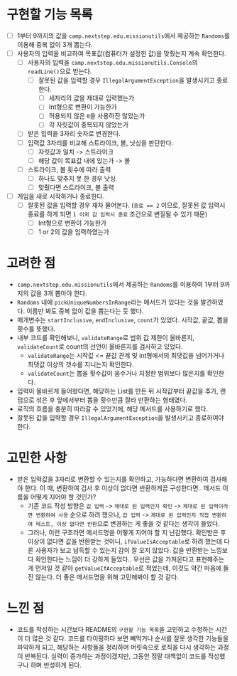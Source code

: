 # 구현할 기능 목록

- [ ] 1부터 9까지의 값을 `camp.nextstep.edu.missionutils`에서 제공하는 `Randoms`를 이용해 중복 없이 3개 뽑는다.
- [ ] 사용자의 입력을 비교하여 목표값(컴퓨터가 설정한 값)을 맞췄는지 계속 확인한다.
  - [ ] 사용자의 입력을 `camp.nextstep.edu.missionutils.Console`의 `readLine()`으로 받는다.
    - [ ] 잘못된 값을 입력할 경우 `IllegalArgumentException`을 발생시키고 종료한다.
      - [ ] 세자리의 값을 제대로 입력했는가
      - [ ] Int형으로 변환이 가능한가
      - [ ] 허용되지 않은 `0`을 사용하진 않았는가
      - [ ] 각 자릿값이 중복되지 않았는가
  - [ ] 받은 입력을 3자리 숫자로 변경한다.
  - [ ] 입력값 3자리를 비교해 스트라이크, 볼, 낫싱을 판단한다.
    - [ ] 자릿값과 일치 -> 스트라이크
    - [ ] 해당 값이 목표값 내에 있는가 -> 볼
  - [ ] 스트라이크, 볼 횟수에 따라 출력
    - [ ] 하나도 맞추지 못 한 경우 낫싱
    - [ ] 맞췄다면 스트라이크, 볼 출력

- [ ] 게임을 새로 시작하거나 종료한다.
  - [ ] 잘못된 값을 입력할 경우 재차 물어본다. (`종료 == 2` 이므로, 잘못된 값 입력시 종료를 하게 되면 `1 이외 값 입력시 종료` 조건으로 변질될 수 있기 때문)
    - [ ] Int형으로 변환이 가능한가
    - [ ] 1 or 2의 값을 입력하였는가

# 고려한 점

-  `camp.nextstep.edu.missionutils`에서 제공하는 `Randoms`를 이용하여 1부터 9까지의 값을 3개 뽑아야 한다.
  - `Randoms` 내에 `pickUniqueNumbersInRange`라는 메서드가 있다는 것을 발견하였다. 이름만 봐도 중복 없이 값을 뽑는다는 듯 했다.
  - 매개변수는 `startInclusive`, `endInclusive`, `count`가 있었다. 시작값, 끝값, 뽑을 횟수를  뜻했다.
  - 내부 코드를 확인해보니, `validateRange`로 범위 값 제한이 올바른지, `validateCount`로 count의 선언이 올바른지를 검사하고 있었다.
    - `validateRange`는 시작값 <= 끝값 관계 및 int형에서의 최댓값을 넘어가거나 최댓값 이상의 갯수를 지니는지 확인한다.
    - `validateCount`는 뽑을 횟수값이 음수거나 지정한 범위보다 많은지를 확인한다.
  - 입력이 올바르게 들어왔다면, 해당하는 List를 만든 뒤 시작값부터 끝값을 추가, 랜덤으로 섞은 후 앞에서부터 뽑을 횟수만큼 잘라 반환하는 형태였다.
  - 로직의 흐름을 충분히 따라갈 수 있었기에, 해당 메서드를 사용하기로 했다.
- 잘못된 값을 입력할 경우 `IllegalArgumentException`을 발생시키고 종료하여야 한다.

# 고민한 사항

- 받은 입력값을 3자리로 변환할 수 있는지를 확인하고, 가능하다면 변환하여 검사해야 한다. 이 때, 변환하여 검사 후 이상이 없다면 반환하게끔 구성한다면.. 메서드 이름을 어떻게 지어야 할 것인가?
  - 기존 코드 작성 방향은 `값 입력` -> `제대로 된 입력인지 확인` -> `제대로 된 입력이라면 변환하여 사용` 순으로 하려 했으나, `값 입력` -> `제대로 된 입력인지 직접 변환하여 테스트, 이상 없다면 반환`으로 변경하는 게 좋을 것 같다는 생각이 들었다.
  - 그러나, 이런 구조라면 메서드명을 어떻게 지어야 할 지 난감했다. 확인받은 후 이상이 없다면 값을 반환받는 것이니, `ifValueIsAcceptable`로 하려 했는데 다른 사용자가 보고 납득할 수 있는지 감이 잘 오지 않았다. 값을 반환받는 느낌보다 확인한다는 느낌이 더 강하게 들었다.. 우선은 값을 가져온다고 표현해주는 게 먼저일 것 같아 `getValueIfAcceptable`로 적었는데, 이것도 약간 마음에 들진 않는다. 더 좋은 메서드명을 위해 고민해봐야 할 것 같다.

# 느낀 점

- 코드를 작성하는 시간보다 README의 `구현할 기능 목록`을 고민하고 수정하는 시간이 더 많은 것 같다. 코드를 타이핑하다 보면 빼먹거나 순서를 잘못 생각한 기능들을 파악하게 되고, 해당하는 사항들을 정리하며 머릿속으로 로직을 다시 생각하는 과정이 반복된다. 실력이 증가하는 과정이겠지만, 그동안 정말 대책없이 코드를 작성했구나 하며 반성하게 된다. 